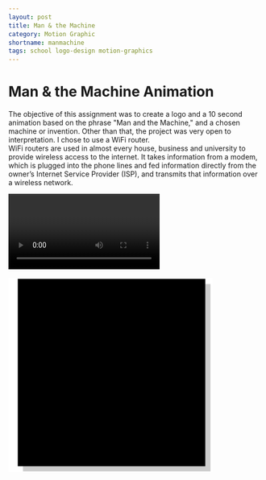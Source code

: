 ```yaml
---
layout: post
title: Man & the Machine
category: Motion Graphic
shortname: manmachine
tags: school logo-design motion-graphics
---
```


# Man & the Machine Animation

The objective of this assignment was to create a logo and a 10 second animation based on the phrase "Man and the Machine," and a chosen machine or invention. Other than that, the project was very open to interpretation. I chose to use a WiFi router.  
WiFi routers are used in almost every house, business and university to provide wireless access to the internet. It takes information from a modem, which is plugged into the phone lines and fed information directly from the owner’s Internet Service Provider (ISP), and transmits that information over a wireless network.

<video class="project__content--video" controls="" preload="metadata" style="background-color:black;">
	<source src="/assets/img/portfolio/airport/airport.mp4" type="video/mp4">
	<source src="/assets/img/portfolio/airport/airport.webm" type="video/webm">
	<source src="/assets/img/portfolio/airport/airport.ogv" type="video/ogg">
	<p>Your browser does not support the video tag.</p>
</video>

![Man and the Machine Animation](/assets/img/portfolio/manmachine/manmachine_anim_1.gif)
